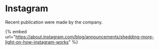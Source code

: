 # Instagram

Recent publication were made by the company.

{% embed url="https://about.instagram.com/blog/announcements/shedding-more-light-on-how-instagram-works" %}
